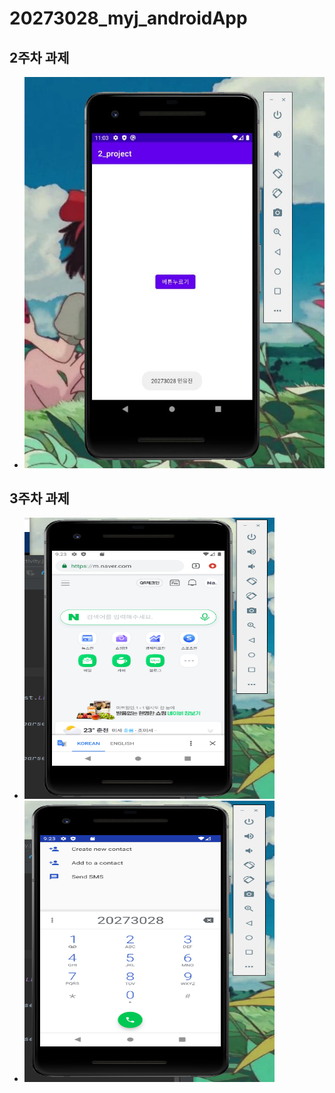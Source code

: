 # 20273028_myj_androidApp

## 2주차 과제
- <img width="" height="" src="./png/20273028myj.jpg"></img>

## 3주차 과제
- <img width="400" height="450" src="./png/20273028_3weeks.png"></img>
- <img width="400" height="450" src="./png/20273028_3weeks_2.png"></img>
